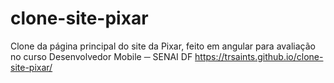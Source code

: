 # clone-site-pixar
Clone da página principal do site da Pixar, feito em angular para avaliação no curso Desenvolvedor Mobile ─ SENAI DF
https://trsaints.github.io/clone-site-pixar/
